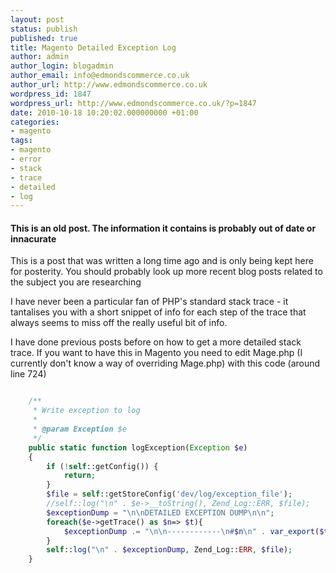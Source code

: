 ```yaml
---
layout: post
status: publish
published: true
title: Magento Detailed Exception Log
author: admin
author_login: blogadmin
author_email: info@edmondscommerce.co.uk
author_url: http://www.edmondscommerce.co.uk
wordpress_id: 1847
wordpress_url: http://www.edmondscommerce.co.uk/?p=1847
date: 2010-10-18 10:20:02.000000000 +01:00
categories:
- magento
tags:
- magento
- error
- stack
- trace
- detailed
- log
---
```

<div class="oldpost"><h4>This is an old post. The information it contains is probably out of date or innacurate</h4>
<p>
This is a post that was written a long time ago and is only being kept here for posterity.
You should probably look up more recent blog posts related to the subject you are researching
</p>
</div>
I have never been a particular fan of PHP's standard stack trace - it tantalises you with a short snippet of info for each step of the trace that always seems to miss off the really useful bit of info.

I have done previous posts before on how to get a more detailed stack trace. If you want to have this in Magento you need to edit Mage.php (I currently don't know a way of overriding Mage.php) with this code (around line 724)

```php

    /**
     * Write exception to log
     *
     * @param Exception $e
     */
    public static function logException(Exception $e)
    {
        if (!self::getConfig()) {
            return;
        }
        $file = self::getStoreConfig('dev/log/exception_file');
        //self::log("\n" . $e->__toString(), Zend_Log::ERR, $file);
        $exceptionDump = "\n\nDETAILED EXCEPTION DUMP\n\n";
		foreach($e->getTrace() as $n=> $t){
			$exceptionDump .= "\n\n------------\n#$n\n" . var_export($t, true) . "\n";
		}
        self::log("\n" . $exceptionDump, Zend_Log::ERR, $file);
    }

```

